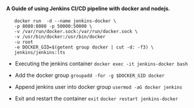 #### A Guide of using Jenkins CI/CD pipeline with docker and nodejs.

```
   docker run  -d --name jenkins-docker \
   -p 8080:8080 -p 50000:50000 \
   -v /var/run/docker.sock:/var/run/docker.sock \
   -v /usr/bin/docker:/usr/bin/docker
   -u root
   -e DOCKER_GID=$(getent group docker | cut -d: -f3) \
   jenkins/jenkins:lts
```

- Executing the jenkins container
`docker exec -it jenkins-docker bash`

- Add the docker group
`groupadd -for -g $DOCKER_GID docker`

- Append jenkins user into docker group
`usermod -aG docker jenkins`

- Exit and restart the container
`exit`
`docker restart jenkins-docker` 